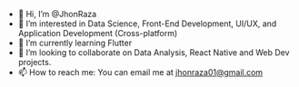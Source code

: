 - 👋 Hi, I’m @JhonRaza
- 👀 I’m interested in Data Science, Front-End Development, UI/UX, and Application Development (Cross-platform)
- 🌱 I’m currently learning Flutter
- 💞️ I’m looking to collaborate on Data Analysis, React Native and Web Dev projects.
- 📫 How to reach me: You can email me at jhonraza01@gmail.com

<!---
JhonRaza/JhonRaza is a ✨ special ✨ repository because its `README.md` (this file) appears on your GitHub profile.
You can click the Preview link to take a look at your changes.
--->
